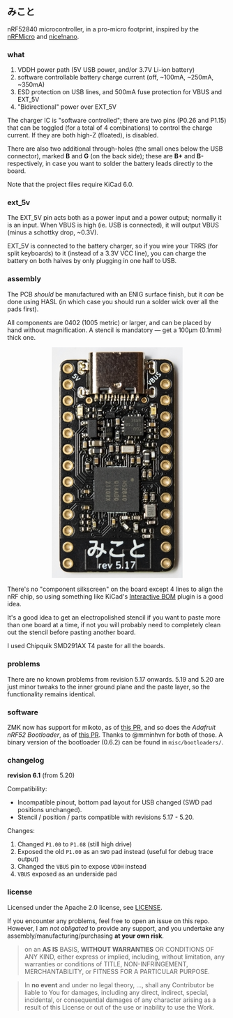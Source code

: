 ## みこと

nRF52840 microcontroller, in a pro-micro footprint, inspired by the [nRFMicro](https://github.com/joric/nrfmicro) and [nice!nano](https://nicekeyboards.com/nice-nano).

### what

1. VDDH power path (5V USB power, and/or 3.7V Li-ion battery)
2. software controllable battery charge current (off, ~100mA, ~250mA, ~350mA)
3. ESD protection on USB lines, and 500mA fuse protection for VBUS and EXT_5V
4. "Bidirectional" power over EXT_5V

The charger IC is "software controlled"; there are two pins (P0.26 and P1.15) that can be toggled (for a total of 4 combinations) to control the charge current. If they are both high-Z (floated), is disabled.

There are also two additional through-holes (the small ones below the USB connector), marked **B** and **G** (on the back side); these are **B+** and **B-** respectively, in case you want to solder the battery leads directly to the board.

Note that the project files require KiCad 6.0.



### ext_5v

The EXT_5V pin acts both as a power input and a power output; normally it is an input. When VBUS is high (ie. USB is connected), it will output VBUS (minus a schottky drop, ~0.3V).

EXT_5V is connected to the battery charger, so if you wire your TRRS (for split keyboards) to it (instead of a 3.3V VCC line), you can charge the battery on both halves by only plugging in one half to USB.


### assembly

The PCB *should* be manufactured with an ENIG surface finish, but it *can* be done using HASL (in which case you should run a solder wick over all the pads first).

All components are 0402 (1005 metric) or larger, and can be placed by hand without magnification. A stencil is mandatory — get a 100µm (0.1mm) thick one.

<p align="center"><img src="./misc/rev-5.17.png" width="300px"></p>

There's no "component silkscreen" on the board except 4 lines to align the nRF chip, so using something like KiCad's [Interactive BOM](https://github.com/openscopeproject/InteractiveHtmlBom) plugin is a good idea.

It's a good idea to get an electropolished stencil if you want to paste more than one board at a time, if not you will probably need to completely clean out the stencil before pasting another board.

I used Chipquik SMD291AX T4 paste for all the boards.


### problems

There are no known problems from revision 5.17 onwards. 5.19 and 5.20 are just minor tweaks to the inner ground plane and the paste layer, so the functionality remains identical.


### software

ZMK now has support for mikoto, as of [this PR](https://github.com/zmkfirmware/zmk/pull/985), and so does the *Adafruit nRF52 Bootloader*, as of [this PR](https://github.com/adafruit/Adafruit_nRF52_Bootloader/pull/230). Thanks to @mrninhvn for both of those. A binary version of the bootloader (0.6.2) can be found in `misc/bootloaders/`.




### changelog

**revision 6.1** (from 5.20)

Compatibility:

- Incompatible pinout, bottom pad layout for USB changed (SWD pad positions unchanged).
- Stencil / position / parts compatible with revisions 5.17 - 5.20.

Changes:

1. Changed `P1.00` to `P1.08` (still high drive)
2. Exposed the old `P1.00` as an `SWO` pad instead (useful for debug trace output)
3. Changed the `VBUS` pin to expose `VDDH` instead
4. `VBUS` exposed as an underside pad






### license

Licensed under the Apache 2.0 license, see [LICENSE](./LICENSE).

If you encounter any problems, feel free to open an issue on this repo. However, I am *not obligated* to provide any support, and you undertake any assembly/manufacturing/purchasing **at your own risk**.

> on an **AS IS** BASIS, **WITHOUT WARRANTIES** OR CONDITIONS OF ANY KIND, either express or implied, including, without limitation, any warranties or conditions of TITLE, NON-INFRINGEMENT, MERCHANTABILITY, or FITNESS FOR A PARTICULAR PURPOSE.

> In **no event** and under no legal theory, ..., shall any Contributor be liable to You for damages, including any direct, indirect, special, incidental, or consequential damages of any character arising as a result of this License or out of the use or inability to use the Work.

